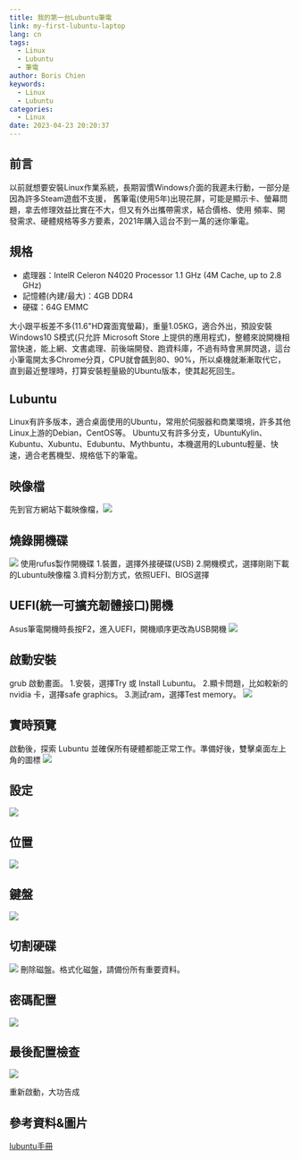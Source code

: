 ```yaml
---
title: 我的第一台Lubuntu筆電
link: my-first-lubuntu-laptop
lang: cn
tags:
  - Linux
  - Lubuntu
  - 筆電
author: Boris Chien
keywords:
  - Linux
  - Lubuntu
categories:
  - Linux
date: 2023-04-23 20:20:37
---
```


## 前言
以前就想要安裝Linux作業系統，長期習慣Windows介面的我遲未行動，一部分是因為許多Steam遊戲不支援，
舊筆電(使用5年)出現花屏，可能是顯示卡、螢幕問題，拿去修理效益比實在不大，但又有外出攜帶需求，結合價格、使用
頻率、開發需求、硬體規格等多方要素，2021年購入這台不到一萬的迷你筆電。

## 規格
* 處理器：IntelR Celeron N4020 Processor 1.1 GHz (4M Cache, up to 2.8 GHz)
* 記憶體(內建/最大)：4GB DDR4
* 硬碟：64G EMMC

大小跟平板差不多(11.6"HD霧面寬螢幕)，重量1.05KG，適合外出，預設安裝Windows10 S模式(只允許 Microsoft Store 上提供的應用程式)，整體來說開機相當快速，能上網、文書處理、前後端開發、跑資料庫，不過有時會黑屏閃退，這台小筆電開太多Chrome分頁，CPU就會飆到80、90%，所以桌機就漸漸取代它，直到最近整理時，打算安裝輕量級的Ubuntu版本，使其起死回生。

## Lubuntu
Linux有許多版本，適合桌面使用的Ubuntu，常用於伺服器和商業環境，許多其他Linux上游的Debian，CentOS等。
Ubuntu又有許多分支，UbuntuKylin、Kubuntu、Xubuntu、Edubuntu、Mythbuntu，本機選用的Lubuntu輕量、快速，適合老舊機型、規格低下的筆電。

## 映像檔
先到官方網站下載映像檔，![](my-first-lubuntu-laptop/jammy-fish.jpg)

## 燒錄開機碟
![](my-first-lubuntu-laptop/rufus.jpg)
使用rufus製作開機碟
1.裝置，選擇外接硬碟(USB)
2.開機模式，選擇剛剛下載的Lubuntu映像檔
3.資料分割方式，依照UEFI、BIOS選擇

## UEFI(統一可擴充韌體接口)開機
Asus筆電開機時長按F2，進入UEFI，開機順序更改為USB開機
![](my-first-lubuntu-laptop/uefi.jpg)

## 啟動安裝
grub 啟動畫面。
1.安裝，選擇Try 或 Install Lubuntu。
2.顯卡問題，比如較新的 nvidia 卡，選擇safe graphics。
3.測試ram，選擇Test memory。
![](my-first-lubuntu-laptop/install-1.jpg)

## 實時預覽
啟動後，探索 Lubuntu 並確保所有硬體都能正常工作。準備好後，雙擊桌面左上角的圖標
![](my-first-lubuntu-laptop/install-2.jpg)

## 設定
![](my-first-lubuntu-laptop/install-3.jpg)

## 位置
![](my-first-lubuntu-laptop/install-4.jpg)

## 鍵盤
![](my-first-lubuntu-laptop/install-5.jpg)

## 切割硬碟
![](my-first-lubuntu-laptop/install-6.jpg)
刪除磁盤。格式化磁盤，請備份所有重要資料。

## 密碼配置
![](my-first-lubuntu-laptop/install-7.jpg)

## 最後配置檢查
![](my-first-lubuntu-laptop/install-8.jpg)

重新啟動，大功告成

## 參考資料&圖片
[lubuntu手冊](https://manual.lubuntu.me/stable/1/Installing_lubuntu.html)